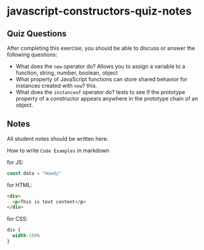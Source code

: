# javascript-constructors-quiz-notes

## Quiz Questions

After completing this exercise, you should be able to discuss or answer the following questions:

- What does the `new` operator do?
Allows you to assign a variable to a function, string, number, boolean, object
- What property of JavaScript functions can store shared behavior for instances created with `new`?
this.
- What does the `instanceof` operator do?
tests to see if the prototype property of a constructor appears anywhere in the prototype chain of an object.

## Notes

All student notes should be written here.


How to write `Code Examples` in markdown

for JS:
```javascript
const data = "Howdy"
```

for HTML:
```html
<div>
  <p>This is text content</p>
</div>
```

for CSS:
```css
div {
  width:100%
}
```
